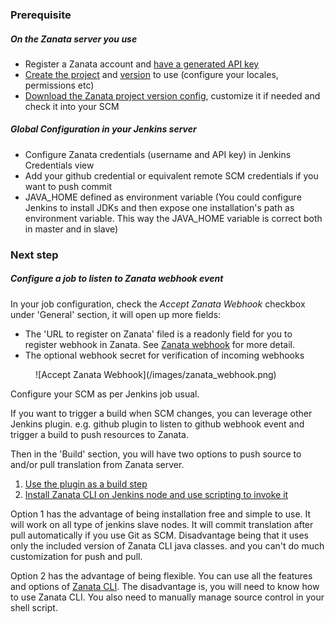 ### Prerequisite

##### On the Zanata server you use

- Register a Zanata account and [have a generated API key](http://docs.zanata.org/en/release/user-guide/account/account-settings/#client)
- [Create the project](http://docs.zanata.org/en/release/user-guide/projects/create-project/) and [version](http://docs.zanata.org/en/release/user-guide/versions/create-version/) to use (configure your locales, permissions etc)
- [Download the Zanata project version config](http://docs.zanata.org/en/release/client/configuration/), customize it if needed and check it into your SCM

##### Global Configuration in your Jenkins server

- Configure Zanata credentials (username and API key) in Jenkins Credentials view 
- Add your github credential or equivalent remote SCM credentials if you want to push commit
- JAVA_HOME defined as environment variable (You could configure Jenkins to install JDKs and then expose one installation's path as environment variable. This way the JAVA_HOME variable is correct both in master and in slave)

### Next step

##### Configure a job to listen to Zanata webhook event

In your job configuration, check the *Accept Zanata Webhook* checkbox under 'General' section, it will open up more fields:

- The 'URL to register on Zanata' filed is a readonly field for you to register webhook in Zanata. See [Zanata webhook](http://docs.zanata.org/en/release/user-guide/projects/project-settings/#adding-a-new-webhook) for more detail.
- The optional webhook secret for verification of incoming webhooks
<figure>
![Accept Zanata Webhook](/images/zanata_webhook.png)
</figure>

Configure your SCM as per Jenkins job usual.

If you want to trigger a build when SCM changes, you can leverage other Jenkins plugin.
e.g. github plugin to listen to github webhook event and trigger a build to push resources to Zanata.

Then in the 'Build' section, you will have two options to push source to and/or pull translation from Zanata server.

1. [Use the plugin as a build step](/configuration/build-step/zanata-sync.md)    
2. [Install Zanata CLI on Jenkins node and use scripting to invoke it](/configuration/build-step/install-cli.md)

Option 1 has the advantage of being installation free and simple to use. It will work on all type of jenkins slave nodes.
It will commit translation after pull automatically if you use Git as SCM. 
Disadvantage being that it uses only the included version of Zanata CLI java classes. and you can't do much customization for push and pull.

Option 2 has the advantage of being flexible. You can use all the features and options of [Zanata CLI](http://docs.zanata.org/en/release/client/).
The disadvantage is, you will need to know how to use Zanata CLI. You also need to manually manage source control in your shell script.
